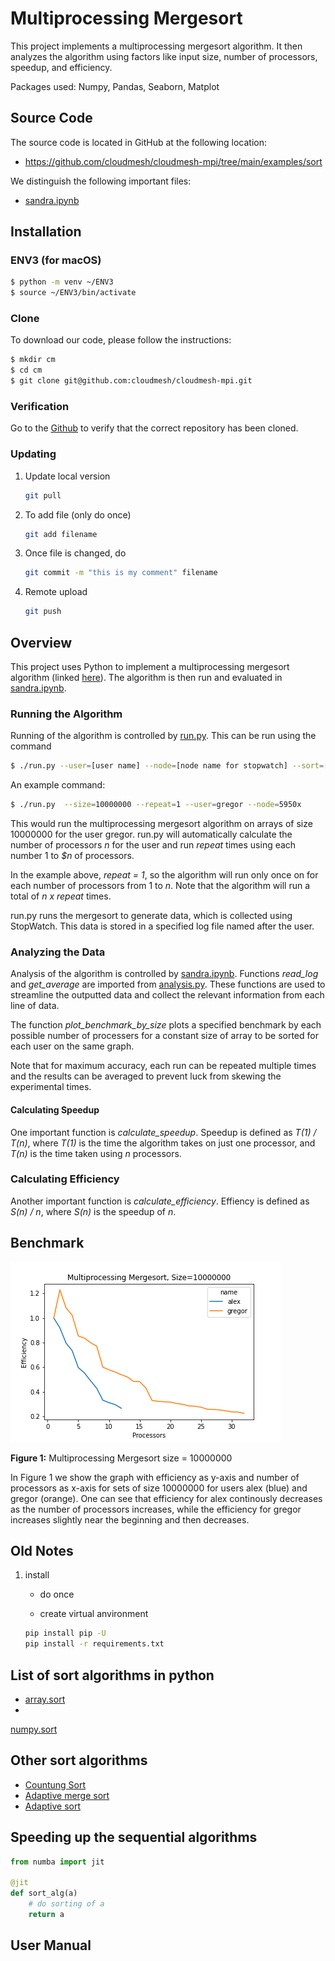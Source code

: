 # Multiprocessing Mergesort

This project implements a multiprocessing mergesort algorithm. It then analyzes the algorithm using 
factors like input size, number of processors, speedup, and efficiency.

Packages used: Numpy, Pandas, Seaborn, Matplot

## Source Code

The source code is located in GitHub at the following location:

* <https://github.com/cloudmesh/cloudmesh-mpi/tree/main/examples/sort>

We distinguish the following important files:

* [sandra.ipynb](https://github.com/cloudmesh/cloudmesh-mpi/blob/main/examples/sort/sandra.ipynb)
  

## Installation

### ENV3 (for macOS)
```bash
$ python -m venv ~/ENV3
$ source ~/ENV3/bin/activate
```

### Clone

To download our code, please follow the instructions:

```bash
$ mkdir cm
$ cd cm
$ git clone git@github.com:cloudmesh/cloudmesh-mpi.git
```

### Verification

Go to the [Github](https://github.com/cloudmesh/cloudmesh-mpi) to verify that the correct repository has been cloned. 

### Updating

1. Update local version

   ```bash
   git pull
   ```

2. To add file (only do once)

   ```bash
   git add filename
   ```

3. Once file is changed, do

   ```bash
   git commit -m "this is my comment" filename
   ```

4. Remote upload

   ```bash
   git push
   ```



## Overview

This project uses Python to implement a multiprocessing mergesort algorithm (linked [here](https://github.com/cloudmesh/cloudmesh-mpi/blob/main/examples/sort/multiprocessing_mergesort.py)). The algorithm is then run and evaluated in [sandra.ipynb](https://github.com/cloudmesh/cloudmesh-mpi/blob/main/examples/sort/sandra.ipynb). 

### Running the Algorithm

Running of the algorithm is controlled by [run.py](https://github.com/cloudmesh/cloudmesh-mpi/blob/main/examples/sort/run.py). This can be run using the command
```bash
$ ./run.py --user=[user name] --node=[node name for stopwatch] --sort=[sort algorithm]
```

An example command:
```bash
$ ./run.py  --size=10000000 --repeat=1 --user=gregor --node=5950x
```

This would run the multiprocessing mergesort algorithm on arrays of size 10000000 for the user gregor. run.py will automatically calculate the number of processors _n_ for the user and run _repeat_ times using each number 1 to _$n_ of processors. 

In the example above, _repeat = 1_, so the algorithm will run only once on for each number of processors from 1 to _n_. Note that the algorithm will run a total of _n x repeat_ times. 

run.py runs the mergesort to generate data, which is collected using StopWatch. This data is stored in a specified log file named after the user. 

### Analyzing the Data

Analysis of the algorithm is controlled by [sandra.ipynb](https://github.com/cloudmesh/cloudmesh-mpi/blob/main/examples/sort/sandra.ipynb). Functions _read_log_ and _get_average_ are imported from [analysis.py](https://github.com/cloudmesh/cloudmesh-mpi/blob/main/examples/sort/analysis.py). These functions are used to streamline the outputted data and collect the relevant information from each line of data. 

The function _plot_benchmark_by_size_ plots a specified benchmark by each possible number of processers for a constant size of array to be sorted for each user on the same graph. 

Note that for maximum accuracy, each run can be repeated multiple times and the results can be averaged to prevent luck from skewing the experimental times. 

#### Calculating Speedup

One important function is _calculate_speedup_. Speedup is defined as _T(1) / T(n)_, where _T(1)_ is the time the algorithm takes on just one processor, and _T(n)_ is the time taken using _n_ processors. 

### Calculating Efficiency

Another important function is _calculate_efficiency_. Effiency is defined as _S(n) / n_, where _S(n)_ is the speedup of _n_. 

## Benchmark

![multiprocessing mergesort size = 10000000](images/by-size-10000000-multiprocessing_mergesort-alex-gregor.png)

**Figure 1:** Multiprocessing Mergesort size = 10000000

In Figure 1 we show the graph with efficiency as y-axis and number of processors as x-axis for sets of size 10000000 for users alex (blue) and gregor (orange). One can see that efficiency for alex continously decreases as the number of processors increases, while the efficiency for gregor increases slightly near the beginning and then decreases. 


## Old Notes



1. install

    - do once

    - create virtual anvironment

   ```bash
   pip install pip -U
   pip install -r requirements.txt
   ```


## List of sort algorithms in python

* [array.sort](https://docs.python.org/3/howto/sorting.html)
*

[numpy.sort](https://numpy.org/doc/stable/reference/generated/numpy.sort.html)

## Other sort algorithms

* [Countung Sort](https://en.wikipedia.org/wiki/Counting_sort)
* [Adaptive merge sort](https://www.tutorialspoint.com/adaptive-merging-and-sorting-in-data-structure)
* [Adaptive sort](https://en.wikipedia.org/wiki/Adaptive_sort)

## Speeding up the sequential algorithms

```python
from numba import jit

@jit
def sort_alg(a)
	# do sorting of a
	return a
```

## User Manual
